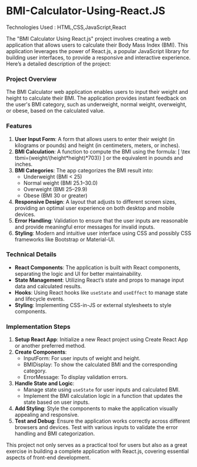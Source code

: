 # BMI-Calculator-Using-React.JS
Technologies Used : HTML,CSS,JavaScript,React

The "BMI Calculator Using React.js" project involves creating a web application that allows users to calculate their Body Mass Index (BMI). This application leverages the power of React.js, a popular JavaScript library for building user interfaces, to provide a responsive and interactive experience. Here’s a detailed description of the project:

### Project Overview
The BMI Calculator web application enables users to input their weight and height to calculate their BMI. The application provides instant feedback on the user's BMI category, such as underweight, normal weight, overweight, or obese, based on the calculated value. 

### Features
1. **User Input Form**: A form that allows users to enter their weight (in kilograms or pounds) and height (in centimeters, meters, or inches).
2. **BMI Calculation**: A function to compute the BMI using the formula:
   \[
   \tex tbmi=(weight/(height*height)*703)}
   \]
   or the equivalent in pounds and inches.
3. **BMI Categories**: The app categorizes the BMI result into:
   - Underweight (BMI < 25)
   - Normal weight (BMI 25.1–30.0)
   - Overweight (BMI 25–29.9)
   - Obese (BMI 30 or greater)
4. **Responsive Design**: A layout that adjusts to different screen sizes, providing an optimal user experience on both desktop and mobile devices.
5. **Error Handling**: Validation to ensure that the user inputs are reasonable and provide meaningful error messages for invalid inputs.
6. **Styling**: Modern and intuitive user interface using CSS and possibly CSS frameworks like Bootstrap or Material-UI.

### Technical Details
- **React Components**: The application is built with React components, separating the logic and UI for better maintainability.
- **State Management**: Utilizing React’s state and props to manage input data and calculated results.
- **Hooks**: Using React hooks like `useState` and `useEffect` to manage state and lifecycle events.
- **Styling**: Implementing CSS-in-JS or external stylesheets to style components.

### Implementation Steps
1. **Setup React App**: Initialize a new React project using Create React App or another preferred method.
2. **Create Components**:
   - InputForm: For user inputs of weight and height.
   - BMIDisplay: To show the calculated BMI and the corresponding category.
   - ErrorMessage: To display validation errors.
3. **Handle State and Logic**:
   - Manage state using `useState` for user inputs and calculated BMI.
   - Implement the BMI calculation logic in a function that updates the state based on user inputs.
4. **Add Styling**: Style the components to make the application visually appealing and responsive.
5. **Test and Debug**: Ensure the application works correctly across different browsers and devices. Test with various inputs to validate the error handling and BMI categorization.

This project not only serves as a practical tool for users but also as a great exercise in building a complete application with React.js, covering essential aspects of front-end development.
